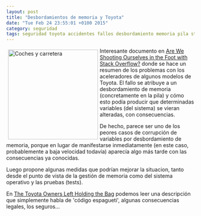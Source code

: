 ```yaml
---
layout: post
title: "Desbordamientos de memoria y Toyota"
date: "Tue Feb 24 23:55:01 +0100 2015"
category: seguridad
tags: seguridad toyota accidentes fallos desbordamiento memoria pila stack overflow
---
```




<a href="https://www.flickr.com/photos/fernand0/2968897323/" title="En la carretera"><img src="https://farm4.staticflickr.com/3189/2968897323_a296cc521b_m.jpg" width="240"  alt="Coches y carretera" style="float:left; margin:5px"></a> 
Interesante documento en [Are We Shooting Ourselves in the Foot with Stack Overflow?](http://embeddedgurus.com/state-space/2014/02/are-we-shooting-ourselves-in-the-foot-with-stack-overflow/) donde se hace un resumen de los problemas con los aceleradores de algunos modelos de Toyota. El fallo se atribuye a un desbordamiento de memoria (concretamente en la pila) y cómo esto podía producir que determinadas variables (del sistema) se vieran alteradas, con consecuencias.

De hecho, parece ser uno de los peores casos de corrupción de variables por desbordamiento de memoria, porque en lugar de manifestarse inmediatamente (en este caso, probablemente a baja velocidad todavía) aparecía algo más tarde con las consecuencias ya conocidas.

Luego propone algunas medidas que podrían mejorar la situacion, tanto desde el punto de vista de la gestión de memoria como del sistema operativo y las pruebas (tests).

En [The Toyota Owners Left Holding the Bag](http://www.safetyresearch.net/blog/articles/toyota-owners-left-holding-bag) podemos leer una descripción que simplemente habla de 'código espagueti', algunas consecuencias legales, los seguros...
